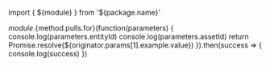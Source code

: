 import { ${module} } from '${package.name}'

${module}.${method.pulls.for}(function(parameters) {
  console.log(parameters.entityId)
  console.log(parameters.assetId)
  return Promise.resolve(${originator.params[1].example.value})
}).then(success => {
  console.log(success)
})